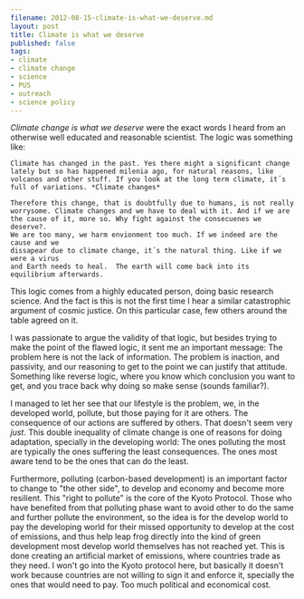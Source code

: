 ```yaml
---
filename: 2012-08-15-climate-is-what-we-deserve.md
layout: post
title: Climate is what we deserve
published: false
tags:
- climate
- climate change
- science
- PUS
- outreach
- science policy 
---
```


*Climate change is what we deserve* were the exact words I heard from an
otherwise well educated and reasonable scientist. The logic was something like:

    Climate has changed in the past. Yes there might a significant change
    lately but so has happened milenia ago, for natural reasons, like
    volcanos and other stuff. If you look at the long term climate, it´s
    full of variations. *Climate changes*

    Therefore this change, that is doubtfully due to humans, is not really
    worrysome. Climate changes and we have to deal with it. And if we are
    the cause of it, more so. Why fight against the consecuenes we deserve?.
    We are too many, we harm envionment too much. If we indeed are the cause and we
    dissapear due to climate change, it´s the natural thing. Like if we were a virus
    and Earth needs to heal.  The earth will come back into its equilibrium afterwards.

This logic comes from a highly educated person, doing basic research 
science. And the fact is this is not the first time I hear a
similar catastrophic argument of cosmic justice. On this particular case,
few others around the table agreed on it.

I was passionate to argue the validity of that logic, but besides trying to make 
the point of the flawed logic, it sent me an important message: 
The problem here is not the lack of information. The problem is inaction, and passivity, 
and our reasoning to get to the point we can justify that attitude.
Something like reverse logic, where you know which conclusion you want
to get, and you trace back why doing so make sense (sounds familiar?).

I managed to let her see that our lifestyle is the problem, 
we, in the developed world, pollute, but
those paying for it are others. The consequence of our actions are
suffered by others. That doesn't seem very *just*. This double inequality
of climate change is one of reasons for doing adaptation, specially in
the developing world: The ones
polluting the most are typically the ones suffering the least
consequences. The ones most aware tend to be the ones that can do the
least. 

Furthermore, polluting (carbon-based development) is 
an important factor to change to "the other side", to develop and economy and become more
resilient. This "right to pollute" is the core of the Kyoto Protocol. Those who
have benefited from that polluting phase want to avoid other to do the same and further
pollute the environment, so the idea is for the develop world to pay the
developing world for their missed opportunity to develop at the cost of
emissions, and thus help leap frog directly into the kind of green
development most develop world themselves has not reached yet. This is
done creating an artificial market of emissions, where countries trade
as they need. I won't
go into the Kyoto protocol here, but basically it doesn't work because
countries are not willing to sign it and enforce it, specially the ones
that would need to pay. Too much political and economical cost.


